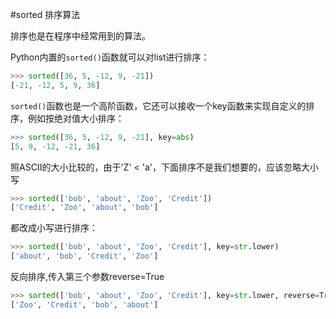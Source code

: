 #sorted 排序算法

排序也是在程序中经常用到的算法。

Python内置的`sorted()`函数就可以对list进行排序：

```py
>>> sorted([36, 5, -12, 9, -21])
[-21, -12, 5, 9, 36]
```
`sorted()`函数也是一个高阶函数，它还可以接收一个key函数来实现自定义的排序，例如按绝对值大小排序：
```py
>>> sorted([36, 5, -12, 9, -21], key=abs)
[5, 9, -12, -21, 36]
```

照ASCII的大小比较的，由于'Z' < 'a'，下面排序不是我们想要的，应该忽略大小写
```py
>>> sorted(['bob', 'about', 'Zoo', 'Credit'])
['Credit', 'Zoo', 'about', 'bob']
```
都改成小写进行排序：
```py
>>> sorted(['bob', 'about', 'Zoo', 'Credit'], key=str.lower)
['about', 'bob', 'Credit', 'Zoo']
```
反向排序,传入第三个参数reverse=True
```py
>>> sorted(['bob', 'about', 'Zoo', 'Credit'], key=str.lower, reverse=True)
['Zoo', 'Credit', 'bob', 'about']
```